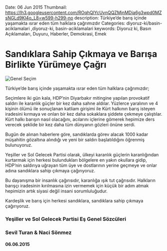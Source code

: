 Date: 06 Jun 2015
Thumbnail: https://lh3.googleusercontent.com/ROqhQlYcUvnQQZMjnMDia6g3wpd0MZsNGLd9Kl4o_L8=w599-h299-no
description: Türkiye’de barış içinde yaşamakta ısrar eden tüm halklara çağrımızdır
Categories: diyoruz-ki/basin-aciklamalari ,diyoruz-ki, basin-aciklamalari
keywords: Diyoruz ki, Basın Açıklamaları, Duyuru, Haberler, Demokrasi, Emek

# Sandıklara Sahip Çıkmaya ve Barışa Birlikte Yürümeye Çağrı

![Genel Seçim](https://lh3.googleusercontent.com/ROqhQlYcUvnQQZMjnMDia6g3wpd0MZsNGLd9Kl4o_L8=w599-h299-no)

Türkiye’de barış içinde yaşamakta ısrar eden tüm halklara çağrımızdır;

Seçimlere iki gün kala, HDP’nin Diyarbakır mitingine yapılan provokatif saldırı ile karanlık güçler bir kez daha sahne aldılar. Yüzlerce yaralının ve 4 kişinin ölümü ile sonuçlanan katliam girişimi ile Kürt halkının barış isteyen iradesini kırmaya ve onları bir kez daha sokaklara şiddete çekmeye çalıştılar. Kürt halkı barışın nasıl olacağını, acılarını içlerine gömerek hepimize ders verecek şeklide bir kez daha tüm dünyanın gözleri önüne serdi.

Bugün de alınan haberlere göre, sandıklarda görev alacak 1000 kadar müşahitin gözaltına alındığı ve yeni bir saldırı başlatıldığını öğrenmiş bulunuyoruz.

Yeşiller ve Sol Gelecek Partisi olarak, ülkeyi karanlık güçlerin karanlığından kurtarmak için herkesi bulundukları bölgelere en yakın okullara gidip, HDP’nin saldırıya uğrayan tüm üye ve dostlarının yerine geçmeye ve onlar adına sandıklara sahip çıkmaya çağırıyoruz. 

Bu dayanışma bir insanlık çağırısıdır, karanlığa ışık tut çağrısıdır. Halkların barışçı iradesinin kırılmasına izin vermemek için küçük bir adım atmak hepimizin artık siyasi değil insani sorumluluğudur.

Kardeşlik ve barış için herkesi sandıklara, sandıklara sahip çıkmaya çağırıyoruz.


### Yeşiller ve Sol Gelecek Partisi Eş Genel Sözcüleri
### Sevil Turan & Naci Sönmez

#### 06.06.2015
